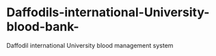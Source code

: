 # Daffodils-international-University-blood-bank-
Daffodil international University blood management system 
